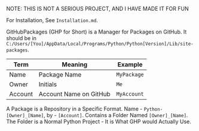 NOTE: THIS IS NOT A SERIOUS PROJECT, AND I HAVE MADE IT FOR FUN

For Installation, See ``Installation.md``.

GitHubPackages (GHP for Short) is a Manager for Packages on GitHub.
It should be in ``C:/Users/[You]/AppData/Local/Programs/Python/Python[Version]/Lib/site-packages``.

| Term    | Meaning                | Example       |
|---------|------------------------|---------------|
| Name    | Package Name           | ``MyPackage`` |
| Owner   | Initials               | ``Me``        |
| Account | Account Name on GitHub | ``MyAccount`` |

A Package is a Repository in a Specific Format.
Name - ``Python-[Owner]_[Name]``, by - ``[Account]``.
Contains a Folder Named ``[Owner]_[Name]``.
The Folder is a Normal Python Project -
It is What GHP would Actually Use.

